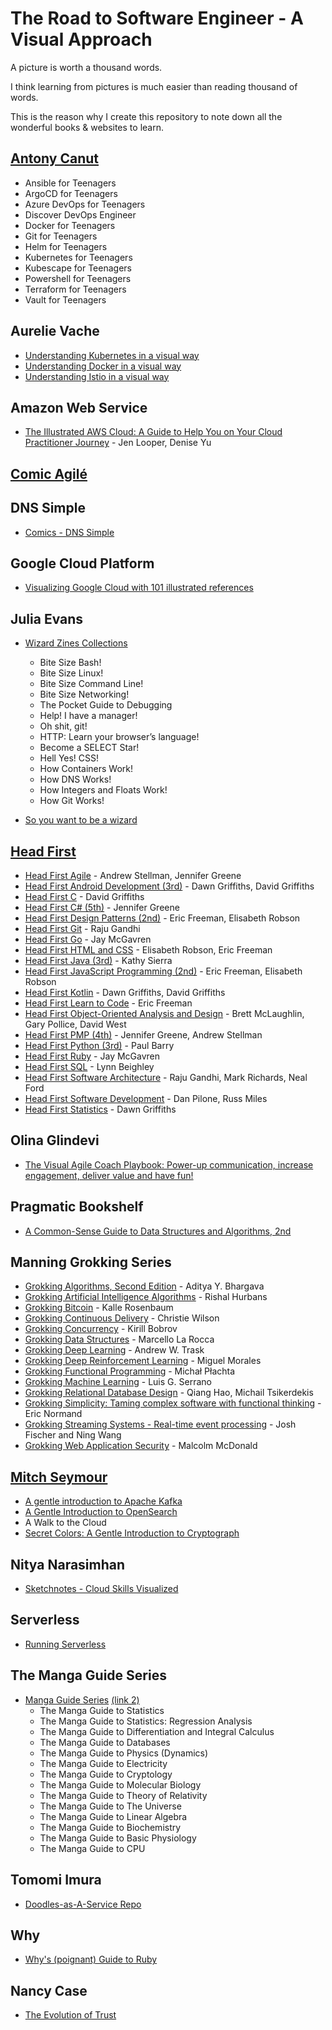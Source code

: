 # The Road to Software Engineer - A Visual Approach <!-- omit in toc -->

A picture is worth a thousand words.

I think learning from pictures is much easier than reading thousand of words.

This is the reason why I create this repository to note down all the wonderful books & websites to learn.

## [Antony Canut](https://github.com/AntonyCanut/AntonyCanut)

- Ansible for Teenagers
- ArgoCD for Teenagers
- Azure DevOps for Teenagers
- Discover DevOps Engineer
- Docker for Teenagers
- Git for Teenagers
- Helm for Teenagers
- Kubernetes for Teenagers
- Kubescape for Teenagers
- Powershell for Teenagers
- Terraform for Teenagers
- Vault for Teenagers

## Aurelie Vache

- [Understanding Kubernetes in a visual way](https://aurelievache.gumroad.com/l/understanding-kubernetes-visual-way)
- [Understanding Docker in a visual way](https://aurelievache.gumroad.com/l/understanding-docker-visual-way)
- [Understanding Istio in a visual way](https://aurelievache.gumroad.com/l/understanding-istio-visual-way)

## Amazon Web Service

- [The Illustrated AWS Cloud: A Guide to Help You on Your Cloud Practitioner Journey](https://illustratedaws.cloud) - Jen Looper, Denise Yu

## [Comic Agilé](https://www.comicagile.net)

## DNS Simple

- [Comics - DNS Simple](https://dnsimple.com/comics)

## Google Cloud Platform

- [Visualizing Google Cloud with 101 illustrated references](https://www.goodreads.com/book/show/60692351-visualizing-google-cloud)

## Julia Evans

- [Wizard Zines Collections](https://wizardzines.com/zines/all-the-zines)
  - Bite Size Bash!
  - Bite Size Linux!
  - Bite Size Command Line!
  - Bite Size Networking!
  - The Pocket Guide to Debugging
  - Help! I have a manager!
  - Oh shit, git!
  - HTTP: Learn your browser’s language!
  - Become a SELECT Star!
  - Hell Yes! CSS!
  - How Containers Work!
  - How DNS Works!
  - How Integers and Floats Work!
  - How Git Works!

- [So you want to be a wizard](https://wizardzines.com/zines/wizard)

## [Head First](https://www.amazon.com/Head-First-Series-Books/b?ie=UTF8&node=8456760011)

- [Head First Agile](https://www.goodreads.com/book/show/30012890-head-first-agile) - Andrew Stellman, Jennifer Greene
- [Head First Android Development (3rd)](https://www.goodreads.com/book/show/59706381-head-first-android-development) - Dawn Griffiths,  David Griffiths
- [Head First C](https://www.goodreads.com/book/show/12447064-head-first-c) - David Griffiths
- [Head First C# (5th)](https://www.goodreads.com/book/show/36954691-head-first-c) - Jennifer Greene
- [Head First Design Patterns (2nd)](https://www.goodreads.com/book/show/56083609-head-first-design-patterns) - Eric Freeman, Elisabeth Robson
- [Head First Git](https://www.goodreads.com/book/show/58230359-head-first-git) - Raju Gandhi
- [Head First Go](https://www.goodreads.com/book/show/36800891-head-first-go) - Jay McGavren
- [Head First HTML and CSS](https://www.goodreads.com/book/show/13355960-head-first-html-and-css) - Elisabeth Robson, Eric Freeman
- [Head First Java (3rd)](https://www.goodreads.com/book/show/231262.Head_First_Java) - Kathy Sierra
- [Head First JavaScript Programming (2nd)](https://www.goodreads.com/book/show/17912853-head-first-javascript-programming) - Eric Freeman, Elisabeth Robson
- [Head First Kotlin](https://www.goodreads.com/book/show/44013141-head-first-kotlin) - Dawn Griffiths, David Griffiths
- [Head First Learn to Code](https://www.goodreads.com/book/show/35355002-head-first-learn-to-code) - Eric Freeman
- [Head First Object-Oriented Analysis and Design](https://www.goodreads.com/book/show/179207.Head_First_Object_Oriented_Analysis_and_Design) - Brett McLaughlin, Gary Pollice, David West
- [Head First PMP (4th)](https://www.goodreads.com/book/show/43196881-head-first-pmp) - Jennifer Greene, Andrew Stellman
- [Head First Python (3rd)](https://www.goodreads.com/book/show/8933914-head-first-python) - Paul Barry
- [Head First Ruby](https://www.goodreads.com/book/show/23466394-head-first-ruby) - Jay McGavren
- [Head First SQL](https://www.goodreads.com/book/show/1782447.Head_First_SQL) - Lynn Beighley
- [Head First Software Architecture](https://www.goodreads.com/book/show/171671941-head-first-software-architecture) - Raju Gandhi, Mark Richards, Neal Ford
- [Head First Software Development](https://www.goodreads.com/book/show/314063.Head_First_Software_Development) - Dan Pilone, Russ Miles
- [Head First Statistics](https://www.goodreads.com/book/show/4419784-head-first-statistics) - Dawn Griffiths

## Olina Glindevi

- [The Visual Agile Coach Playbook: Power-up communication, increase engagement, deliver value and have fun!](https://thevisualagilecoach.com/book)

## Pragmatic Bookshelf

- [A Common-Sense Guide to Data Structures and Algorithms, 2nd](https://pragprog.com/titles/jwdsal2/a-common-sense-guide-to-data-structures-and-algorithms-second-edition)

## Manning Grokking Series

- [Grokking Algorithms, Second Edition](https://www.manning.com/books/grokking-algorithms-second-edition) - Aditya Y. Bhargava
- [Grokking Artificial Intelligence Algorithms](https://www.manning.com/books/grokking-artificial-intelligence-algorithms) - Rishal Hurbans
- [Grokking Bitcoin](https://www.manning.com/books/grokking-bitcoin) - Kalle Rosenbaum
- [Grokking Continuous Delivery](https://www.manning.com/books/grokking-continuous-delivery) - Christie Wilson
- [Grokking Concurrency](https://www.manning.com/books/grokking-concurrency) - Kirill Bobrov
- [Grokking Data Structures](https://www.manning.com/books/grokking-data-structures) - Marcello La Rocca
- [Grokking Deep Learning](https://www.manning.com/books/grokking-deep-learning) - Andrew W. Trask
- [Grokking Deep Reinforcement Learning](https://www.manning.com/books/grokking-deep-reinforcement-learning) - Miguel Morales
- [Grokking Functional Programming](https://www.manning.com/books/grokking-functional-programming) - Michał Płachta
- [Grokking Machine Learning](https://www.manning.com/books/grokking-machine-learning) - Luis G. Serrano
- [Grokking Relational Database Design](https://www.manning.com/books/grokking-relational-database-design) - Qiang Hao, Michail Tsikerdekis
- [Grokking Simplicity: Taming complex software with functional thinking](https://www.manning.com/books/grokking-simplicity) - Eric Normand
- [Grokking Streaming Systems - Real-time event processing](https://www.manning.com/books/grokking-streaming-systems) - Josh Fischer and Ning Wang
- [Grokking Web Application Security](https://www.manning.com/books/grokking-web-application-security) - Malcolm McDonald

## [Mitch Seymour](https://roundrobin.pub)

- [A gentle introduction to Apache Kafka](https://www.gentlydownthe.stream)
- [A Gentle Introduction to OpenSearch](https://opensearch.roundrobin.pub)
- A Walk to the Cloud
- [Secret Colors: A Gentle Introduction to Cryptograph](https://roundrobin.pub/pages/secret-colors-announcement)

## Nitya Narasimhan

- [Sketchnotes - Cloud Skills Visualized](https://cloud-skills.dev)

## Serverless

- [Running Serverless](https://runningserverless.com)

## The Manga Guide Series

- [Manga Guide Series](https://nostarch.com/manga-guide-13-book-set) [(link 2)](https://www.ohmsha.co.jp/english/manga.htm)
  - The Manga Guide to Statistics
  - The Manga Guide to Statistics: Regression Analysis
  - The Manga Guide to Differentiation and Integral Calculus
  - The Manga Guide to Databases
  - The Manga Guide to Physics (Dynamics)
  - The Manga Guide to Electricity
  - The Manga Guide to Cryptology
  - The Manga Guide to Molecular Biology
  - The Manga Guide to Theory of Relativity
  - The Manga Guide to The Universe
  - The Manga Guide to Linear Algebra
  - The Manga Guide to Biochemistry
  - The Manga Guide to Basic Physiology
  - The Manga Guide to CPU

## Tomomi Imura

- [Doodles-as-A-Service Repo](https://github.com/girliemac/a-picture-is-worth-a-1000-words "https://github.com/girliemac/a-picture-is-worth-a-1000-words")

## Why

- [Why's (poignant) Guide to Ruby](https://poignant.guide)

## Nancy Case

- [The Evolution of Trust](https://ncase.me/trust "https://ncase.me/trust")
